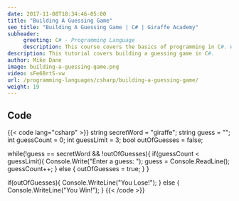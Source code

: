 ```yaml
---
date: 2017-11-08T18:34:46-05:00
title: "Building A Guessing Game"
seo_title: "Building A Guessing Game | C# | Giraffe Academy"
subheader:
     greeting: C# - Programming Language
     description: This course covers the basics of programming in C#. Work your way through the videos and we'll teach you everything you need to know to start your programming journey!
description: This tutorial covers building a guessing game in C#.
author: Mike Dane
image: building-a-guessing-game.png
video: sFe6BrtS-vw
url: /programming-languages/csharp/building-a-guessing-game/
weight: 19
---
```

## Code

{{< code lang="csharp" >}}
string secretWord = "giraffe";
string guess = "";
int guessCount = 0;
int guessLimit = 3;
bool outOfGuesses = false;

while(!guess == secretWord && !outOfGuesses){
     if(guessCount < guessLimit){
          Console.Write("Enter a guess: ");
          guess = Console.ReadLine();
          guessCount++;
     } else {
          outOfGuesses = true;
     }
}

if(outOfGuesses){
     Console.WriteLine("You Lose!");
} else {
     Console.WriteLine("You Win!");
}
{{< /code >}}